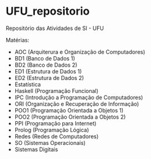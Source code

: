 # UFU_repositorio
Repositório das Atividades de SI - UFU 

Matérias:
- AOC (Arquiterura e Organização de Computadores)
- BD1 (Banco de Dados 1)
- BD2 (Banco de Dados 2)
- ED1 (Estrutura de Dados 1)
- ED2 (Estrutura de Dados 2)
- Estatística
- Haskell (Programação Funcional)
- IPC (Introdução a Programação de Computadores)
- ORI (Organização e Recuperação de Informação)
- POO1 (Programação Orientada a Objetos 1)
- POO2 (Programação Orientada a Objetos 2)
- PPI (Programação para Internet)
- Prolog (Programação Lógica)
- Redes (Redes de Computadores)
- SO (Sistemas Operacionais)
- Sistemas Digitais
